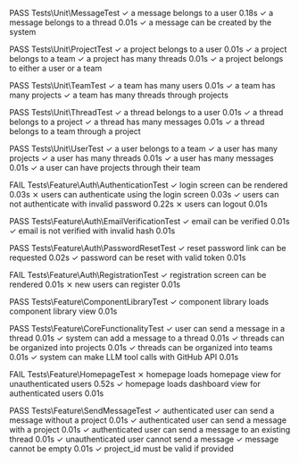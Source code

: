   PASS  Tests\Unit\MessageTest
  ✓ a message belongs to a user                                                                                          0.18s
  ✓ a message belongs to a thread                                                                                        0.01s
  ✓ a message can be created by the system

   PASS  Tests\Unit\ProjectTest
  ✓ a project belongs to a user                                                                                          0.01s
  ✓ a project belongs to a team
  ✓ a project has many threads                                                                                           0.01s
  ✓ a project belongs to either a user or a team

   PASS  Tests\Unit\TeamTest
  ✓ a team has many users                                                                                                0.01s
  ✓ a team has many projects
  ✓ a team has many threads through projects

   PASS  Tests\Unit\ThreadTest
  ✓ a thread belongs to a user                                                                                           0.01s
  ✓ a thread belongs to a project
  ✓ a thread has many messages                                                                                           0.01s
  ✓ a thread belongs to a team through a project

   PASS  Tests\Unit\UserTest
  ✓ a user belongs to a team
  ✓ a user has many projects
  ✓ a user has many threads                                                                                              0.01s
  ✓ a user has many messages                                                                                             0.01s
  ✓ a user can have projects through their team

   FAIL  Tests\Feature\Auth\AuthenticationTest
  ✓ login screen can be rendered                                                                                         0.03s
  ⨯ users can authenticate using the login screen                                                                        0.03s
  ✓ users can not authenticate with invalid password                                                                     0.22s
  ⨯ users can logout                                                                                                     0.01s

   PASS  Tests\Feature\Auth\EmailVerificationTest
  ✓ email can be verified                                                                                                0.01s
  ✓ email is not verified with invalid hash                                                                              0.01s

   PASS  Tests\Feature\Auth\PasswordResetTest
  ✓ reset password link can be requested                                                                                 0.02s
  ✓ password can be reset with valid token                                                                               0.01s

   FAIL  Tests\Feature\Auth\RegistrationTest
  ✓ registration screen can be rendered                                                                                  0.01s
  ⨯ new users can register                                                                                               0.01s

   PASS  Tests\Feature\ComponentLibraryTest
  ✓ component library loads component library view                                                                       0.01s

   PASS  Tests\Feature\CoreFunctionalityTest
  ✓ user can send a message in a thread                                                                                  0.01s
  ✓ system can add a message to a thread                                                                                 0.01s
  ✓ threads can be organized into projects                                                                               0.01s
  ✓ threads can be organized into teams                                                                                  0.01s
  ✓ system can make LLM tool calls with GitHub API                                                                       0.01s

   FAIL  Tests\Feature\HomepageTest
  ⨯ homepage loads homepage view for unauthenticated users                                                               0.52s
  ✓ homepage loads dashboard view for authenticated users                                                                0.01s

   PASS  Tests\Feature\SendMessageTest
  ✓ authenticated user can send a message without a project                                                              0.01s
  ✓ authenticated user can send a message with a project                                                                 0.01s
  ✓ authenticated user can send a message to an existing thread                                                          0.01s
  ✓ unauthenticated user cannot send a message
  ✓ message cannot be empty                                                                                              0.01s
  ✓ project_id must be valid if provided
